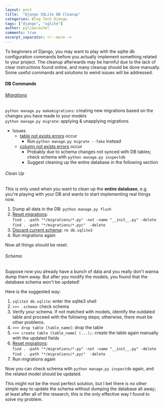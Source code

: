 ```yaml
---
layout: post
title:  "Django SQLite DB Cleanup"
categories: Blog Tech Django
tags: ["django", "sqlite"]
author: pyliaorachel
comments: true
excerpt_separator: <!--more-->
---
```


To beginners of Django, you may want to play with the sqlite db configuration commands before you actually implement something related to your project. The cleanup afterwards may be harmful due to the lack of clear instructions found online, and many cleanup should be done manually. Some useful commands and solutions to weird issues will be addressed.

<!--more-->
#### DB Commands

###### [Migrations](https://docs.djangoproject.com/en/1.10/topics/migrations/)

`python manage.py makemigrations`: creating new migrations based on the changes you have made to your models  
`python manage.py migrate`: applying & unapplying migrations

- Issues
    - [table not exists errors](http://stackoverflow.com/questions/9373871/django-migrate-table-forum-user-already-exists) occur
        - Run `python manage.py migrate --fake` instead
    - [column not exists errors](http://stackoverflow.com/questions/21457563/operationalerror-no-such-column) occur
        - Probably due to schema changes not synced with DB tables; check schema with `python manage.py inspectdb`
        - Suggest cleaning up the entire database in the following section

###### Clean Up

This is only used when you want to clean up the __entire database__, e.g. you're playing with your DB and wants to start implementing real things now.

1. Dump all data in the DB: `python manage.py flush` 
2. [Reset migrations](https://simpleisbetterthancomplex.com/tutorial/2016/07/26/how-to-reset-migrations.html):  
  `find . -path "*/migrations/*.py" -not -name "__init__.py" -delete`  
  `find . -path "*/migrations/*.pyc"  -delete`  
3. [Discard current schema](https://www.techiediaries.com/how-to-reset-migrations-in-django-17-18-19-and-110/): `rm db.sqlite3`
4. Run migrations again

Now all things should be reset.

###### Schema

Suppose now you already have a bunch of data and you really don't wanna dump them away. But after you modify the models, you found that the database schema won't be updated!  

Here is the suggested way:  

1. `sqlite3 db.sqlite`: enter the sqlite3 shell
2. `>>> .schema`: check schema
3. Verify your schema. If not matched with models, identify the outdated table and proceed with the following steps; otherwise, there must be other problems.
4. `>>> drop table [table_name]`: drop the table
5. `>>> create table [table_name] (...);`: create the table again manually with the updated fields
6. [Reset migrations](https://simpleisbetterthancomplex.com/tutorial/2016/07/26/how-to-reset-migrations.html):  
  `find . -path "*/migrations/*.py" -not -name "__init__.py" -delete`  
  `find . -path "*/migrations/*.pyc"  -delete`  
7. Run migrations again

Now you can check schema with `python manage.py inspectdb` again, and the related model should be updated.  

This might not be the most perfect solution, but I bet there is no other simple way to update the schema without dumping the database all away; at least after all of the research, this is the only effective way I found to solve my problem. 


